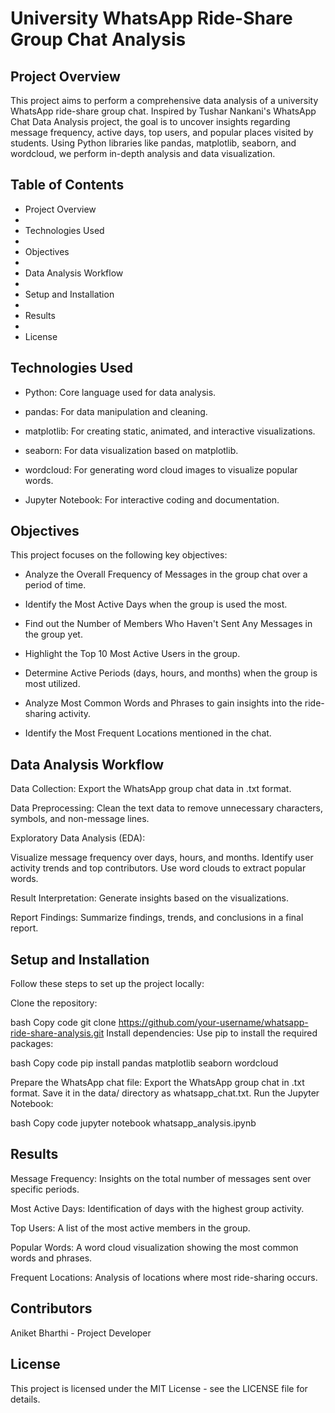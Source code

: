 # University WhatsApp Ride-Share Group Chat Analysis
## Project Overview

This project aims to perform a comprehensive data analysis of a university WhatsApp ride-share group chat. Inspired by Tushar Nankani's WhatsApp Chat Data Analysis project, the goal is to uncover insights regarding message frequency, active days, top users, and popular places visited by students. Using Python libraries like pandas, matplotlib, seaborn, and wordcloud, we perform in-depth analysis and data visualization.

## Table of Contents

- Project Overview
- 
- Technologies Used
- 
- Objectives
- 
- Data Analysis Workflow
- 
- Setup and Installation
- 
- Results
- 
- License

## Technologies Used

* Python: Core language used for data analysis.
  
* pandas: For data manipulation and cleaning.
  
* matplotlib: For creating static, animated, and interactive visualizations.
  
* seaborn: For data visualization based on matplotlib.
  
* wordcloud: For generating word cloud images to visualize popular words.
  
* Jupyter Notebook: For interactive coding and documentation.


## Objectives

This project focuses on the following key objectives:

* Analyze the Overall Frequency of Messages in the group chat over a period of time.
  
* Identify the Most Active Days when the group is used the most.
  
* Find out the Number of Members Who Haven't Sent Any Messages in the group yet.
  
* Highlight the Top 10 Most Active Users in the group.
  
* Determine Active Periods (days, hours, and months) when the group is most utilized.
  
* Analyze Most Common Words and Phrases to gain insights into the ride-sharing activity.
  
* Identify the Most Frequent Locations mentioned in the chat.

## Data Analysis Workflow

Data Collection: Export the WhatsApp group chat data in .txt format.

Data Preprocessing: Clean the text data to remove unnecessary characters, symbols, and non-message lines.

Exploratory Data Analysis (EDA):

Visualize message frequency over days, hours, and months.
Identify user activity trends and top contributors.
Use word clouds to extract popular words.

Result Interpretation: Generate insights based on the visualizations.

Report Findings: Summarize findings, trends, and conclusions in a final report.

## Setup and Installation

Follow these steps to set up the project locally:

Clone the repository:

bash
Copy code
git clone https://github.com/your-username/whatsapp-ride-share-analysis.git
Install dependencies: Use pip to install the required packages:

bash
Copy code
pip install pandas matplotlib seaborn wordcloud

Prepare the WhatsApp chat file:
Export the WhatsApp group chat in .txt format.
Save it in the data/ directory as whatsapp_chat.txt.
Run the Jupyter Notebook:

bash
Copy code
jupyter notebook whatsapp_analysis.ipynb

## Results

Message Frequency: Insights on the total number of messages sent over specific periods.

Most Active Days: Identification of days with the highest group activity.

Top Users: A list of the most active members in the group.

Popular Words: A word cloud visualization showing the most common words and phrases.

Frequent Locations: Analysis of locations where most ride-sharing occurs.


## Contributors

Aniket Bharthi - Project Developer

## License

This project is licensed under the MIT License - see the LICENSE file for details.



